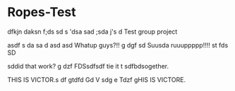 Ropes-Test
==========
dfkjn daksn f;ds sd s
'dsa
sad ;sda j's d
Test group project

 asdf
 s da
 sa d
 asd
 asd
Whatup guys?!!
g
dgf
sd
Suusda ruuuppppp!!!!
st
 fds SD

 sddid that work?
 g
 dzf FDSsdfsdf
tie it t sdfbdsogether.

THIS IS VICTOR.s df
gtdfd
 Gd V sdg e
 Tdzf gHIS IS VICTORE.

